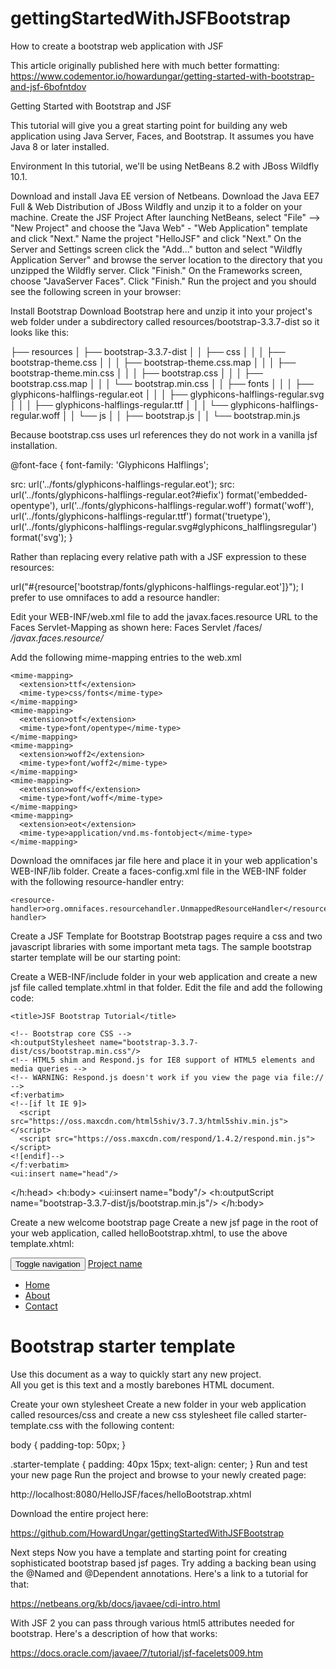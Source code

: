 # gettingStartedWithJSFBootstrap
How to create a bootstrap web application with JSF

This article originally published here with much better formatting:  https://www.codementor.io/howardungar/getting-started-with-bootstrap-and-jsf-6bofntdov

Getting Started with Bootstrap and JSF

This tutorial will give you a great starting point for building any web application using Java Server, Faces, and Bootstrap. It assumes you have Java 8 or later installed.

Environment
In this tutorial, we'll be using NetBeans 8.2 with JBoss Wildfly 10.1.

Download and install Java EE version of Netbeans.
Download the Java EE7 Full & Web Distribution of JBoss Wildfly and unzip it to a folder on your machine.
Create the JSF Project
After launching NetBeans, select "File" --> "New Project" and choose the "Java Web" - "Web Application" template and click "Next."
Name the project "HelloJSF" and click "Next."
On the Server and Settings screen click the "Add..." button and select "Wildfly Application Server" and browse the server location to the directory that you unzipped the Wildfly server. Click "Finish."
On the Frameworks screen, choose "JavaServer Faces". Click "Finish."
Run the project and you should see the following screen in your browser:

Install Bootstrap
Download Bootstrap here and unzip it into your project's web folder under a subdirectory called resources/bootstrap-3.3.7-dist so it looks like this:

├── resources
│   ├── bootstrap-3.3.7-dist
│   │   ├── css
│   │   │   ├── bootstrap-theme.css
│   │   │   ├── bootstrap-theme.css.map
│   │   │   ├── bootstrap-theme.min.css
│   │   │   ├── bootstrap.css
│   │   │   ├── bootstrap.css.map
│   │   │   └── bootstrap.min.css
│   │   ├── fonts
│   │   │   ├── glyphicons-halflings-regular.eot
│   │   │   ├── glyphicons-halflings-regular.svg
│   │   │   ├── glyphicons-halflings-regular.ttf
│   │   │   └── glyphicons-halflings-regular.woff
│   │   └── js
│   │       ├── bootstrap.js
│   │       └── bootstrap.min.js

Because bootstrap.css uses url references they do not work in a vanilla jsf installation.


@font-face {
  font-family: 'Glyphicons Halflings';
 
  src: url('../fonts/glyphicons-halflings-regular.eot');
  src: url('../fonts/glyphicons-halflings-regular.eot?#iefix') format('embedded-opentype'),
      url('../fonts/glyphicons-halflings-regular.woff') format('woff'),
      url('../fonts/glyphicons-halflings-regular.ttf') format('truetype'),
      url('../fonts/glyphicons-halflings-regular.svg#glyphicons_halflingsregular') format('svg');
}

Rather than replacing every relative path with a JSF expression to these resources:

url("#{resource['bootstrap/fonts/glyphicons-halflings-regular.eot']}");
I prefer to use omnifaces to add a resource handler:

Edit your WEB-INF/web.xml file to add the javax.faces.resource URL to the Faces Servlet-Mapping as shown here:
    <servlet-mapping>
        <servlet-name>Faces Servlet</servlet-name>
        <url-pattern>/faces/*</url-pattern>
         <url-pattern>/javax.faces.resource/*</url-pattern>
    </servlet-mapping>

Add the following mime-mapping entries to the web.xml

    <mime-mapping>
      <extension>ttf</extension>
      <mime-type>css/fonts</mime-type>
    </mime-mapping>
    <mime-mapping>
      <extension>otf</extension>
      <mime-type>font/opentype</mime-type>
    </mime-mapping>
    <mime-mapping>
      <extension>woff2</extension>
      <mime-type>font/woff2</mime-type>
    </mime-mapping>  
    <mime-mapping>
      <extension>woff</extension>
      <mime-type>font/woff</mime-type>
    </mime-mapping>  
    <mime-mapping>
      <extension>eot</extension>
      <mime-type>application/vnd.ms-fontobject</mime-type>
    </mime-mapping>
    
Download the omnifaces jar file here and place it in your web application's WEB-INF/lib folder.
Create a faces-config.xml file in the WEB-INF folder with the following resource-handler entry:
<?xml version='1.0' encoding='UTF-8'?>
<faces-config version="2.2"
              xmlns="http://xmlns.jcp.org/xml/ns/javaee"
              xmlns:xsi="http://www.w3.org/2001/XMLSchema-instance"
              xsi:schemaLocation="http://xmlns.jcp.org/xml/ns/javaee http://xmlns.jcp.org/xml/ns/javaee/web-facesconfig_2_2.xsd">
<application>  
  <!-- This supports resources referenced from within css files e.g. url(../fonts/glyphicons) -->
    <resource-handler>org.omnifaces.resourcehandler.UnmappedResourceHandler</resource-handler>
</application>

</faces-config>

Create a JSF Template for Bootstrap
Bootstrap pages require a css and two javascript libraries with some important meta tags. The sample bootstrap starter template will be our starting point:

Create a WEB-INF/include folder in your web application and create a new jsf file called template.xhtml in that folder. Edit the file and add the following code:
<?xml version='1.0' encoding='UTF-8' ?>
<!DOCTYPE html PUBLIC "-//W3C//DTD XHTML 1.0 Transitional//EN" "http://www.w3.org/TR/xhtml1/DTD/xhtml1-transitional.dtd">
<html xmlns="http://www.w3.org/1999/xhtml"
      xmlns:ui="http://java.sun.com/jsf/facelets"
      xmlns:f="http://xmlns.jcp.org/jsf/core"
      xmlns:h="http://xmlns.jcp.org/jsf/html">
  <h:head>
    <meta charset="utf-8"/>
    <meta http-equiv="X-UA-Compatible" content="IE=edge"/>
    <meta name="viewport" content="width=device-width, initial-scale=1"/>
    <!-- The above 3 meta tags *must* come first in the head; any other head content must come *after* these tags -->
    <meta name="description" content=""/>
    <meta name="author" content=""/>

    <title>JSF Bootstrap Tutorial</title>

    <!-- Bootstrap core CSS -->
    <h:outputStylesheet name="bootstrap-3.3.7-dist/css/bootstrap.min.css"/>
    <!-- HTML5 shim and Respond.js for IE8 support of HTML5 elements and media queries -->
    <!-- WARNING: Respond.js doesn't work if you view the page via file:// -->
    <f:verbatim>
    <!--[if lt IE 9]>
      <script src="https://oss.maxcdn.com/html5shiv/3.7.3/html5shiv.min.js"></script>
      <script src="https://oss.maxcdn.com/respond/1.4.2/respond.min.js"></script>
    <![endif]-->    
    </f:verbatim>
    <ui:insert name="head"/>
  </h:head>
  <h:body>
    <ui:insert name="body"/>
    <!-- Bootstrap core JavaScript
    ================================================== -->
    <!-- Placed at the end of the document so the pages load faster -->
    <script src="https://ajax.googleapis.com/ajax/libs/jquery/1.12.4/jquery.min.js"></script>
    <h:outputScript name="bootstrap-3.3.7-dist/js/bootstrap.min.js"/>
  </h:body>
</html>

Create a new welcome bootstrap page
Create a new jsf page in the root of your web application, called helloBootstrap.xhtml, to use the above template.xhtml:

<?xml version='1.0' encoding='UTF-8' ?>
<!DOCTYPE html PUBLIC "-//W3C//DTD XHTML 1.0 Transitional//EN" "http://www.w3.org/TR/xhtml1/DTD/xhtml1-transitional.dtd">
<html xmlns="http://www.w3.org/1999/xhtml"
      xmlns:ui="http://java.sun.com/jsf/facelets"
      xmlns:h="http://xmlns.jcp.org/jsf/html">
  <ui:composition template="/WEB-INF/include/template.xhtml">
    <ui:define name="head">
        <title>Hello JSF Bootstrap</title>
        <!-- Custom styles for this template -->
        <h:outputStylesheet name="css/starter-template.css"/>
    </ui:define>
    <ui:define name="body">
    <nav class="navbar navbar-inverse navbar-fixed-top">
      <div class="container">
        <div class="navbar-header">
          <button type="button" class="navbar-toggle collapsed" data-toggle="collapse" data-target="#navbar" aria-expanded="false" aria-controls="navbar">
            <span class="sr-only">Toggle navigation</span>
            <span class="icon-bar"></span>
            <span class="icon-bar"></span>
            <span class="icon-bar"></span>
          </button>
          <a class="navbar-brand" href="#">Project name</a>
        </div>
        <div id="navbar" class="collapse navbar-collapse">
          <ul class="nav navbar-nav">
            <li class="active"><a href="#">Home</a></li>
            <li><a href="#about">About</a></li>
            <li><a href="#contact">Contact</a></li>
          </ul>
        </div><!--/.nav-collapse -->
      </div>
    </nav>
    <div class="container">
      <div class="starter-template">
        <h1>Bootstrap starter template</h1>
        <p class="lead">Use this document as a way to quickly start any new project.<br/> All you get is this text and a mostly barebones HTML document.</p>
      </div>
    </div><!-- /.container -->
    </ui:define>
  </ui:composition> 
</html>
Create your own stylesheet
Create a new folder in your web application called resources/css and create a new css stylesheet file called starter-template.css with the following content:

body {
    padding-top: 50px;
}

.starter-template {
    padding: 40px 15px;
    text-align: center;
}
Run and test your new page
Run the project and browse to your newly created page:

http://localhost:8080/HelloJSF/faces/helloBootstrap.xhtml

Download the entire project here:

https://github.com/HowardUngar/gettingStartedWithJSFBootstrap

Next steps
Now you have a template and starting point for creating sophisticated bootstrap based jsf pages. Try adding a backing bean using the @Named and @Dependent annotations. Here's a link to a tutorial for that:

https://netbeans.org/kb/docs/javaee/cdi-intro.html

With JSF 2 you can pass through various html5 attributes needed for bootstrap. Here's a description of how that works:

https://docs.oracle.com/javaee/7/tutorial/jsf-facelets009.htm

